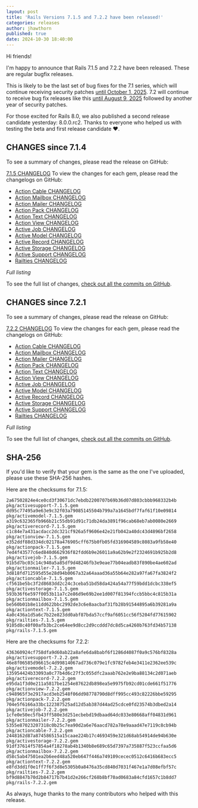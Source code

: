 ```yaml
---
layout: post
title: 'Rails Versions 7.1.5 and 7.2.2 have been released!'
categories: releases
author: jhawthorn
published: true
date: 2024-10-30 18:40:00
---
```


Hi friends!

I'm happy to announce that Rails 7.1.5 and 7.2.2 have been released. These are regular bugfix releases.

This is likely to be the last set of bug fixes for the 7.1 series, which will continue receiving security patches [until October 1, 2025](https://rubyonrails.org/maintenance#security). 7.2 will continue to receive bug fix releases like this [until August 9, 2025](https://rubyonrails.org/maintenance#bug-fixes) followed by another year of security patches.

For those excited for Rails 8.0, we also published a second release candidate yesterday: 8.0.0.rc2. Thanks to everyone who helped us with testing the beta and first release candidate ❤️.

## CHANGES since 7.1.4

To see a summary of changes, please read the release on GitHub:

[7.1.5 CHANGELOG](https://github.com/rails/rails/releases/tag/v7.1.5)
To view the changes for each gem, please read the changelogs on GitHub:
* [Action Cable CHANGELOG](https://github.com/rails/rails/blob/v7.1.5/actioncable/CHANGELOG.md)
* [Action Mailbox CHANGELOG](https://github.com/rails/rails/blob/v7.1.5/actionmailbox/CHANGELOG.md)
* [Action Mailer CHANGELOG](https://github.com/rails/rails/blob/v7.1.5/actionmailer/CHANGELOG.md)
* [Action Pack CHANGELOG](https://github.com/rails/rails/blob/v7.1.5/actionpack/CHANGELOG.md)
* [Action Text CHANGELOG](https://github.com/rails/rails/blob/v7.1.5/actiontext/CHANGELOG.md)
* [Action View CHANGELOG](https://github.com/rails/rails/blob/v7.1.5/actionview/CHANGELOG.md)
* [Active Job CHANGELOG](https://github.com/rails/rails/blob/v7.1.5/activejob/CHANGELOG.md)
* [Active Model CHANGELOG](https://github.com/rails/rails/blob/v7.1.5/activemodel/CHANGELOG.md)
* [Active Record CHANGELOG](https://github.com/rails/rails/blob/v7.1.5/activerecord/CHANGELOG.md)
* [Active Storage CHANGELOG](https://github.com/rails/rails/blob/v7.1.5/activestorage/CHANGELOG.md)
* [Active Support CHANGELOG](https://github.com/rails/rails/blob/v7.1.5/activesupport/CHANGELOG.md)
* [Railties CHANGELOG](https://github.com/rails/rails/blob/v7.1.5/railties/CHANGELOG.md)


*Full listing*

To see the full list of changes, [check out all the commits on
GitHub](https://github.com/rails/rails/compare/v7.1.4...v7.1.5).

## CHANGES since 7.2.1

To see a summary of changes, please read the release on GitHub:

[7.2.2 CHANGELOG](https://github.com/rails/rails/releases/tag/v7.2.2)
To view the changes for each gem, please read the changelogs on GitHub:
* [Action Cable CHANGELOG](https://github.com/rails/rails/blob/v7.2.2/actioncable/CHANGELOG.md)
* [Action Mailbox CHANGELOG](https://github.com/rails/rails/blob/v7.2.2/actionmailbox/CHANGELOG.md)
* [Action Mailer CHANGELOG](https://github.com/rails/rails/blob/v7.2.2/actionmailer/CHANGELOG.md)
* [Action Pack CHANGELOG](https://github.com/rails/rails/blob/v7.2.2/actionpack/CHANGELOG.md)
* [Action Text CHANGELOG](https://github.com/rails/rails/blob/v7.2.2/actiontext/CHANGELOG.md)
* [Action View CHANGELOG](https://github.com/rails/rails/blob/v7.2.2/actionview/CHANGELOG.md)
* [Active Job CHANGELOG](https://github.com/rails/rails/blob/v7.2.2/activejob/CHANGELOG.md)
* [Active Model CHANGELOG](https://github.com/rails/rails/blob/v7.2.2/activemodel/CHANGELOG.md)
* [Active Record CHANGELOG](https://github.com/rails/rails/blob/v7.2.2/activerecord/CHANGELOG.md)
* [Active Storage CHANGELOG](https://github.com/rails/rails/blob/v7.2.2/activestorage/CHANGELOG.md)
* [Active Support CHANGELOG](https://github.com/rails/rails/blob/v7.2.2/activesupport/CHANGELOG.md)
* [Railties CHANGELOG](https://github.com/rails/rails/blob/v7.2.2/railties/CHANGELOG.md)


*Full listing*

To see the full list of changes, [check out all the commits on
GitHub](https://github.com/rails/rails/compare/v7.2.1...v7.2.2).

## SHA-256

If you'd like to verify that your gem is the same as the one I've uploaded,
please use these SHA-256 hashes.

Here are the checksums for 7.1.5:

```
2a67502824e4ce0cd3f30671dc7ebdb2200707b69b36d07d803cbbb968332b4b  pkg/activesupport-7.1.5.gem
dd95c77495a9e63e9c32f03a79085145504b799a7a1645bdf7faf61f10e09814  pkg/activemodel-7.1.5.gem
a319c632365fb966b21c55db91d91c71db24da3891f96cab68eb7ab0080e2669  pkg/activerecord-7.1.5.gem
c1c84e7a431acdacc2dc321cf926a5f9606e42e21fb042a40dc43d4896bf2658  pkg/actionview-7.1.5.gem
e352ddf88d334dc02178a476905cff675b0fb05fd316904589c8083a9fb58e40  pkg/actionpack-7.1.5.gem
7ed4f43577c6ed840d662936f82fdd6b9e26011a9a62b9e2f2324691b925b2d8  pkg/activejob-7.1.5.gem
91b5d7bc03c14c940a5a85df9d48246fb3e9eae77b04eadb83f890be4ae602ad  pkg/actionmailer-7.1.5.gem
3d818fd712595d55e28d94b0067a32a64aaad36a55b64e282a97fa67fa3824f2  pkg/actioncable-7.1.5.gem
cf561be5bc3f2d8683dd2c24c3ceba51bd58da424a54a77f59bdd1dcbc338ef5  pkg/activestorage-7.1.5.gem
593b36f6e597f0053b11a7c2e86d9e69b2ee1d007f81394fccb5bbc4c815b31a  pkg/actionmailbox-7.1.5.gem
be560b01b8e11dd622bbc2992de3c6e8aacbaf31fb28b91544895a6b39281a9a  pkg/actiontext-7.1.5.gem
4a0c436a1d5a6c7b22e823dd0abf87bda57ccf9af6051cc56f5204fd77615902  pkg/railties-7.1.5.gem
9105d8c40f00afb3bc2ce64ee9d8cc2d9ccddd7dc8d5ca4260b763fd34b57138  pkg/rails-7.1.5.gem
```

Here are the checksums for 7.2.2:

```
436360924cf758dfa9d60ab22a8afe6da8babf6f1286d4087f0a9c576bf8328a  pkg/activesupport-7.2.2.gem
46e8f06585d96615c4d99814067ad736c079e1fc9782feb4e3411e2362ee539c  pkg/activemodel-7.2.2.gem
135954424b33093a0c77b4d6c27f3c055dfc2aaab762e2e9ba88134c2d071aeb  pkg/activerecord-7.2.2.gem
e95da1f3d0e211a5817be1254e87622db898ea5e9975fb92cd01cde661f51776  pkg/actionview-7.2.2.gem
c948965f3e2917acd3eb2548f06dd98778790d8dff995cc493c82226bbe59295  pkg/actionpack-7.2.2.gem
704e5f6166a33bc122387525ad12d5ab387d44ad25cdce0fd23574b3dbed2a14  pkg/activejob-7.2.2.gem
1cfe0e50ec5fb43ff580e3d251ecbebd19dbaad64dc033e80668aff04831d961  pkg/actionmailer-7.2.2.gem
5355e87023207318c0b25c7ea90d2a6e76aacd782a78e9aaad47e7119c8cb94b  pkg/actioncable-7.2.2.gem
2448162d87a874586515a15caae224b17c4693459e321d68ab54914de94b630e  pkg/activestorage-7.2.2.gem
91df37614f57854a4f18278ab4b1340b8e689c65d7397a735887f523ccfaa5d6  pkg/actionmailbox-7.2.2.gem
d58c5ab47501ea2b6eed48a520eb647f446a749109cecec0512c6416b683ecc5  pkg/actiontext-7.2.2.gem
e8fd3dd1f0e1ff7f6f3d8e5305b0a8476a35cd840d7031f467e1a7d08efbf57c  pkg/railties-7.2.2.gem
bf9d8847b70d2b84717b7b41d2e266cf268b8bf70ad0683a84cfd1657c1b8dd7  pkg/rails-7.2.2.gem
```

As always, huge thanks to the many contributors who helped with this release.

